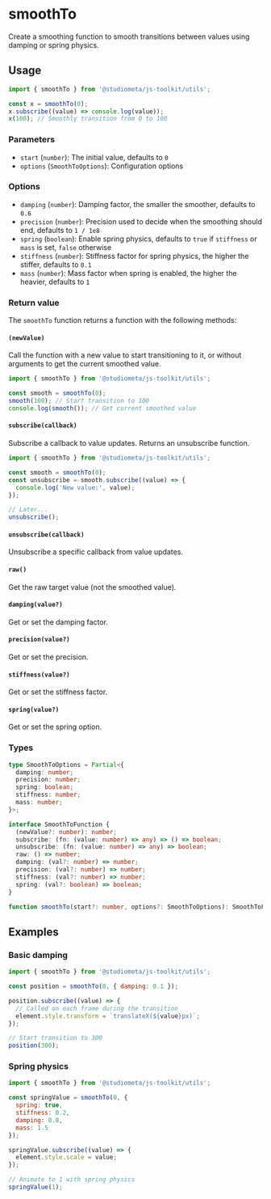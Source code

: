 # smoothTo

Create a smoothing function to smooth transitions between values using damping or spring physics.

## Usage

```js twoslash
import { smoothTo } from '@studiometa/js-toolkit/utils';

const x = smoothTo(0);
x.subscribe((value) => console.log(value));
x(100); // Smoothly transition from 0 to 100
```

### Parameters

- `start` (`number`): The initial value, defaults to `0`
- `options` (`SmoothToOptions`): Configuration options

### Options

- `damping` (`number`): Damping factor, the smaller the smoother, defaults to `0.6`
- `precision` (`number`): Precision used to decide when the smoothing should end, defaults to `1 / 1e8`
- `spring` (`boolean`): Enable spring physics, defaults to `true` if `stiffness` or `mass` is set, `false` otherwise
- `stiffness` (`number`): Stiffness factor for spring physics, the higher the stiffer, defaults to `0.1`
- `mass` (`number`): Mass factor when spring is enabled, the higher the heavier, defaults to `1`

### Return value

The `smoothTo` function returns a function with the following methods:

#### `(newValue)`

Call the function with a new value to start transitioning to it, or without arguments to get the current smoothed value.

```js twoslash
import { smoothTo } from '@studiometa/js-toolkit/utils';

const smooth = smoothTo(0);
smooth(100); // Start transition to 100
console.log(smooth()); // Get current smoothed value
```

#### `subscribe(callback)`

Subscribe a callback to value updates. Returns an unsubscribe function.

```js twoslash
import { smoothTo } from '@studiometa/js-toolkit/utils';

const smooth = smoothTo(0);
const unsubscribe = smooth.subscribe((value) => {
  console.log('New value:', value);
});

// Later...
unsubscribe();
```

#### `unsubscribe(callback)`

Unsubscribe a specific callback from value updates.

#### `raw()`

Get the raw target value (not the smoothed value).

#### `damping(value?)`

Get or set the damping factor.

#### `precision(value?)`

Get or set the precision.

#### `stiffness(value?)`

Get or set the stiffness factor.

#### `spring(value?)`

Get or set the spring option.

### Types

```ts
type SmoothToOptions = Partial<{
  damping: number;
  precision: number;
  spring: boolean;
  stiffness: number;
  mass: number;
}>;

interface SmoothToFunction {
  (newValue?: number): number;
  subscribe: (fn: (value: number) => any) => () => boolean;
  unsubscribe: (fn: (value: number) => any) => boolean;
  raw: () => number;
  damping: (val?: number) => number;
  precision: (val?: number) => number;
  stiffness: (val?: number) => number;
  spring: (val?: boolean) => boolean;
}

function smoothTo(start?: number, options?: SmoothToOptions): SmoothToFunction;
```

## Examples

### Basic damping

```js twoslash
import { smoothTo } from '@studiometa/js-toolkit/utils';

const position = smoothTo(0, { damping: 0.1 });

position.subscribe((value) => {
  // Called on each frame during the transition
  element.style.transform = `translateX(${value}px)`;
});

// Start transition to 300
position(300);
```

### Spring physics

```js twoslash
import { smoothTo } from '@studiometa/js-toolkit/utils';

const springValue = smoothTo(0, {
  spring: true,
  stiffness: 0.2,
  damping: 0.8,
  mass: 1.5
});

springValue.subscribe((value) => {
  element.style.scale = value;
});

// Animate to 1 with spring physics
springValue(1);
```
